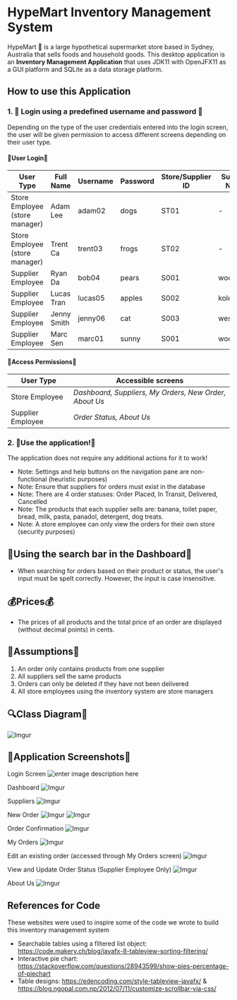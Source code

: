 # HypeMart Inventory Management System

HypeMart 🛒 is a large hypothetical supermarket store based in Sydney, Australia that sells foods and household goods. 
This desktop application is an **Inventory Management Application** that uses JDK11 with OpenJFX11 as a GUI platform and SQLite as a data storage platform. 


## How to use this Application


### 1. 🔑 Login using a predefined username and password 🔑
Depending on the type of the user credentials entered into the login screen, the user will be given permission to access different screens depending on their user type. 
#### 🧑User Login👩
|User Type  |Full Name|Username  |Password | Store/Supplier ID| Supplier Name|
|--|--| --|--|--|--|
| Store Employee (store manager)|Adam Lee| adam02  |dogs  |ST01| -|
| Store Employee (store manager)|Trent Ca| trent03|frogs|ST02| -|
| Supplier Employee |Ryan Da|bob04|pears|S001| woolies|
| Supplier Employee |Lucas Tran|lucas05|apples|S002| koles|
| Supplier Employee |Jenny Smith|jenny06|cat|S003| westfarms|
| Supplier Employee |Marc Sen|marc01|sunny|S001| woolies|


#### 🔏Access Permissions🔏
|User Type| Accessible screens  |
|--|--|
| Store Employee | *Dashboard, Suppliers, My Orders, New Order, About Us* |
| Supplier Employee | *Order Status, About Us* |


### 2. 🎉Use the application!🎉
The application does not require any additional actions for it to work!
* Note: Settings and help buttons on the navigation pane are non-functional (heuristic purposes)
* Note: Ensure that suppliers for orders must exist in the database
* Note: There are 4 order statuses: Order Placed, In Transit, Delivered, Cancelled
* Note: The products that each supplier sells are: banana, toilet paper, bread, milk, pasta, panadol, detergent, dog treats.
* Note: A store employee can only view the orders for their own store (security purposes)

## 🔎Using the search bar in the Dashboard🔎
* When searching for orders based on their product or status, the user's input must be spelt correctly. However, the input is case insensitive.

## 💰Prices💰
* The prices of all products and the total price of an order are displayed (without decimal points) in cents.

## 💢Assumptions💢
1. An order only contains products from one supplier
2. All suppliers sell the same products
3. Orders can only be deleted if they have not been delivered
4. All store employees using the inventory system are store managers

## 🔍Class Diagram🔎
![Imgur](https://i.imgur.com/34R0z8i.png)

## 🛒Application Screenshots🛒
Login Screen
![enter image description here](https://i.imgur.com/8mSQ7xy.png)

Dashboard
![Imgur](https://i.imgur.com/O4xM1gu.png)

Suppliers
![Imgur](https://i.imgur.com/6ivwLdB.png)

New Order
![Imgur](https://i.imgur.com/6c6N9Oq.png)
![Imgur](https://i.imgur.com/M3yI6rI.png)

Order Confirmation
![Imgur](https://i.imgur.com/mXQWHKd.png)

My Orders
![Imgur](https://i.imgur.com/JEzIUWV.png)

Edit an existing order (accessed through My Orders screen)
![Imgur](https://i.imgur.com/XwczabO.png)

View and Update Order Status (Supplier Employee Only)
![Imgur](https://i.imgur.com/LS0kJEA.png)

About Us
![Imgur](https://i.imgur.com/UhDsev8.png)

## References for Code
These websites were used to inspire some of the code we wrote to build this inventory management system
  * Searchable tables using a filtered list object: https://code.makery.ch/blog/javafx-8-tableview-sorting-filtering/
  * Interactive pie chart: https://stackoverflow.com/questions/28943599/show-pies-percentage-of-piechart
  * Table designs: https://edencoding.com/style-tableview-javafx/ & https://blog.ngopal.com.np/2012/07/11/customize-scrollbar-via-css/


